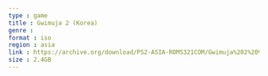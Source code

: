 ```yaml
---
type : game
title : Gwimuja 2 (Korea)
genre : 
format : iso
region : asia
link : https://archive.org/download/PS2-ASIA-ROMS321COM/Gwimuja%202%20%28Korea%29.7z
size : 2.4GB
---
```

